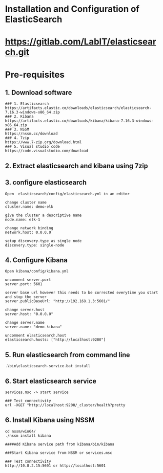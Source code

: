 # Installation and Configuration of ElasticSearch
# https://gitlab.com/LabIT/elasticsearch.git
# Pre-requisites 

## 1. Download software
    ### 1. Elasticsearch
    https://artifacts.elastic.co/downloads/elasticsearch/elasticsearch-7.16.3-windows-x86_64.zip
    ### 2. Kibana
    https://artifacts.elastic.co/downloads/kibana/kibana-7.16.3-windows-x86_64.zip
    ### 3. NSSM 
    https://nssm.cc/download
    ### 4. 7zip
    https://www.7-zip.org/download.html
    ### 5. Visual studio code
    https://code.visualstudio.com/download

## 2. Extract elasticsearch and kibana using 7zip

## 3. configure elasticsearch

    
    Open  elasticsearch/config/elasticsearch.yml in an editor

    change cluster name
    cluster.name: demo-elk  

    give the cluster a descriptive name
    node.name: elk-1 

    change network binding
    network.host: 0.0.0.0  

    setup discovery.type as single node
    discovery.type: single-node

## 4. Configure Kibana
    
    Open kibana/config/kibana.yml

    uncomment server.port
    server.port: 5601

    server base url however this needs to be corrected everytime you start and stop the server
    server.publicBaseUrl: "http://192.168.1.3:5601/"

    change server.host
    server.host: "0.0.0.0"
    
    change server.name
    server.name: "demo-kibana"
    
    uncomment elasticsearch.host
    elasticsearch.hosts: ["http://localhost:9200"]
    



    
## 5. Run elasticsearch from command line
    .\bin\elasticsearch-service.bat install

## 6. Start elasticsearch service 
    services.msc -> start service

    ### Test connectivity
    url -XGET "http://localhost:9200/_cluster/health?pretty


## 6. Install Kibana using NSSM
    cd nssm/win64/
    ./nssm install kibana

    ####Add Kibana service path from kibana/bin/kibana

    ###Start Kibana service from NSSM or services.msc
 
    ### Test connectivity
    http://10.0.2.15:5601 or http://localhost:5601





    
  